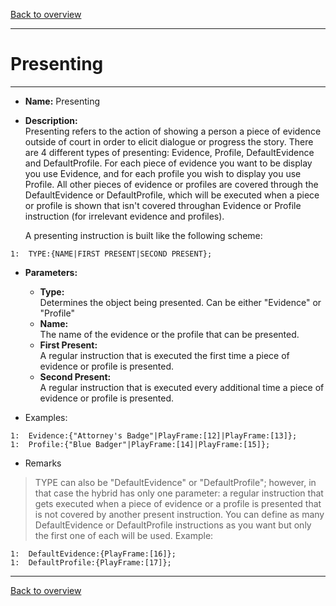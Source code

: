 [Back to overview](index.md)

---
# Presenting
---
- **Name:** Presenting
- **Description:**  
  Presenting refers to the action of showing a person a piece of evidence outside of court in order to elicit dialogue or progress the story. There are 4 different types of presenting: Evidence, Profile, DefaultEvidence and DefaultProfile. For each piece of evidence you want to be display you use Evidence, and for each profile you wish to display you use Profile. All other pieces of evidence or profiles are covered through the DefaultEvidence or DefaultProfile, which will be executed when a piece or profile is shown that isn't covered throughan Evidence or Profile instruction (for irrelevant evidence and profiles).

    A presenting instruction is built like the following scheme:
```
1:  TYPE:{NAME|FIRST PRESENT|SECOND PRESENT};
```
- **Parameters:**
  - **Type:**  
    Determines the object being presented. Can be either "Evidence" or "Profile"
  - **Name:**  
    The name of the evidence or the profile that can be presented.
  - **First Present:**  
    A regular instruction that is executed the first time a piece of evidence or profile is presented.
  - **Second Present:**  
    A regular instruction that is executed every additional time a piece of evidence or profile is presented.


- Examples:
```
1:  Evidence:{"Attorney's Badge"|PlayFrame:[12]|PlayFrame:[13]};
1:  Profile:{"Blue Badger"|PlayFrame:[14]|PlayFrame:[15]};
```

- Remarks
> TYPE can also be "DefaultEvidence" or "DefaultProfile"; however, in that case the hybrid has only one parameter: a regular instruction that gets executed when a piece of evidence or a profile is presented that is not covered by another present instruction. You can define as many DefaultEvidence or DefaultProfile instructions as you want but only the first one of each will be used.
Example: 
>
```
1:  DefaultEvidence:{PlayFrame:[16]};
1:  DefaultProfile:{PlayFrame:[17]};
```

---
[Back to overview](index.md)